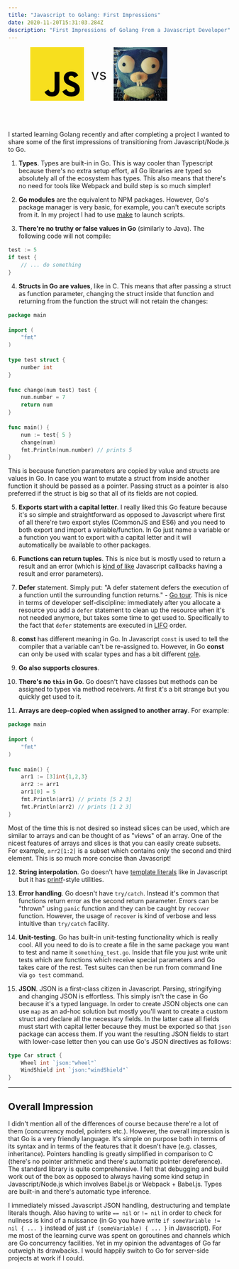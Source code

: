 ```yaml
---
title: "Javascript to Golang: First Impressions"
date: 2020-11-20T15:31:03.284Z
description: "First Impressions of Golang From a Javascript Developer"
---
```


<div style="display:flex;align-items:center;padding-left:10%;padding-right:10%;padding-bottom:50px;">
    <div style="width:30%;">
        <img src="javascript.png"
            alt="Javascript"
            style="margin:0;"
            />
    </div>
        <span style="font-size: 32px;padding-left:16px;padding-right:16px;"> vs </span>
    <div style="width:30%;">
    <img src="golang.jpg"
        alt="Golang"
        />
    </div>
</div>

I started learning Golang recently and after completing a project I wanted to share some of the first impressions of transitioning from Javascript/Node.js to Go.

1. **Types**. Types are built-in in Go. This is way cooler than Typescript because there's no extra setup effort, all Go libraries are typed so absolutely all of the ecosystem has types. This also means that there's no need for tools like Webpack and build step is so much simpler!

2. **Go modules** are the equivalent to NPM packages. However, Go's package manager is very basic, for example, you can't execute scripts from it. In my project I had to use [make](https://www.gnu.org/software/make/manual/make.html) to launch scripts.

3. **There're no truthy or false values in Go** (similarly to Java). The following code will not compile:

```go
test := 5
if test {
    // ... do something
}
```

4. **Structs in Go are values**, like in C. This means that after passing a struct as function parameter, changing the struct inside that function and returning from the function the struct will not retain the changes:

```go
package main

import (
	"fmt"
)

type test struct {
	number int
}

func change(num test) test {
	num.number = 7
	return num
}

func main() {
	num := test{ 5 }
	change(num)
	fmt.Println(num.number) // prints 5
}
```

This is because function parameters are copied by value and structs are values in Go. In case you want to mutate a struct from inside another function it should be passed as a pointer. Passing struct as a pointer is also preferred if the struct is big so that all of its fields are not copied.

5. **Exports start with a capital letter**. I really liked this Go feature because it's so simple and straightforward as opposed to Javascript where first of all there're two export styles (CommonJS and ES6) and you need to both export and import a variable/function. In Go just name a variable or a function you want to export with a capital letter and it will automatically be available to other packages.

6. **Functions can return tuples**. This is nice but is mostly used to return a result and an error (which is [kind of like](http://callbackhell.com) Javascript callbacks having a result and error parameters).

7. **Defer** statement. Simply put: "A defer statement defers the execution of a function until the surrounding function returns." - [Go tour](https://tour.golang.org/flowcontrol/12). This is nice in terms of developer self-discipline: immediately after you allocate a resource you add a `defer` statement to clean up the resource when it's not needed anymore, but takes some time to get used to. Specifically to the fact that `defer` statements are executed in [LIFO](<https://en.wikipedia.org/wiki/Stack_(abstract_data_type)>) order.

8. **const** has different meaning in Go. In Javascript `const` is used to tell the compiler that a variable can't be re-assigned to. However, in Go **const** can only be used with scalar types and has a bit different [role](https://blog.golang.org/constants).

9. **Go also supports closures**.

10. **There's no `this` in Go**. Go doesn't have classes but methods can be assigned to types via method receivers. At first it's a bit strange but you quickly get used to it.

11. **Arrays are deep-copied when assigned to another array**. For example:

```go
package main

import (
	"fmt"
)

func main() {
	arr1 := [3]int{1,2,3}
	arr2 := arr1
    arr1[0] = 5
    fmt.Println(arr1) // prints [5 2 3]
	fmt.Println(arr2) // prints [1 2 3]
}
```

Most of the time this is not desired so instead slices can be used, which are similar to arrays and can be thought of as "views" of an array. One of the nicest features of arrays and slices is that you can easily create subsets. For example, `arr2[1:2]` is a subset which contains only the second and third element. This is so much more concise than Javascript!

12. **String interpolation**. Go doesn't have [template literals](https://developer.mozilla.org/en-US/docs/Web/JavaScript/Reference/Template_literals) like in Javascript but it has [printf](https://en.wikipedia.org/wiki/Printf_format_string)-style utilities.

13. **Error handling**. Go doesn't have `try/catch`. Instead it's common that functions return error as the second return parameter. Errors can be "thrown" using `panic` function and they can be caught by `recover` function. However, the usage of `recover` is kind of verbose and less intuitive than `try/catch` facility.

14. **Unit-testing**. Go has built-in unit-testing functionality which is really cool. All you need to do is to create a file in the same package you want to test and name it `something_test.go`. Inside that file you just write unit tests which are functions which receive special parameters and Go takes care of the rest. Test suites can then be run from command line via `go test` command.

15. **JSON**. JSON is a first-class citizen in Javascript. Parsing, stringifying and changing JSON is effortless. This simply isn't the case in Go because it's a typed language. In order to create JSON objects one can use `map` as an ad-hoc solution but mostly you'll want to create a custom struct and declare all the necessary fields. In the latter case all fields must start with capital letter because they must be exported so that `json` package can access them. If you want the resulting JSON fields to start with lower-case letter then you can use Go's JSON directives as follows:

```go
type Car struct {
    Wheel int `json:"wheel"`
    WindShield int `json:"windShield"`
}
```

---

## Overall Impression

I didn't mention all of the differences of course because there're a lot of them (concurrency model, pointers etc.). However, the overall impression is that Go is a very friendly language. It's simple on purpose both in terms of its syntax and in terms of the features that it doesn't have (e.g. classes, inheritance). Pointers handling is greatly simplified in comparison to C (there's no pointer arithmetic and there's automatic pointer dereference). The standard library is quite comprehensive. I felt that debugging and build work out of the box as opposed to always having some kind setup in Javascript/Node.js which involves Babel.js or Webpack + Babel.js. Types are built-in and there's automatic type inference.

I immediately missed Javascript JSON handling, destructuring and template literals though. Also having to write `== nil` or `!= nil` in order to check for nullness is kind of a nuissance (in Go you have write `if someVariable != nil { ... }` instead of just `if (someVariable) { ... }` in Javascript). For me most of the learning curve was spent on goroutines and channels which are Go concurrency facilities. Yet in my opinion the advantages of Go far outweigh its drawbacks. I would happily switch to Go for server-side projects at work if I could.
